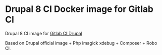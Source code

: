 # Drupal 8 CI Docker image for Gitlab CI

Drupal 8 CI image for [Gitlab CI Drupal](https://gitlab.com/mog33/gitlab-ci-drupal)

Based on  Drupal official image + Php imagick xdebug + Composer + Robo CI.
